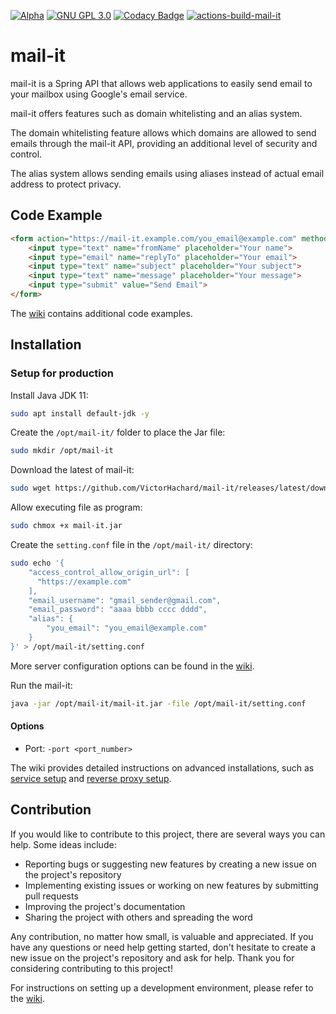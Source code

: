 [![Alpha](https://raster.shields.io/badge/maturity-Alpha-red.png)]()
[![GNU GPL 3.0](https://img.shields.io/badge/license-GNU_GPL_3.0-blue)](https://github.com/VictorHachard/mail-it/blob/main/LICENSE)
[![Codacy Badge](https://app.codacy.com/project/badge/Grade/2f86fd10ba9e41a39e4c268e7f0b65e7)](https://www.codacy.com/gh/VictorHachard/mail-it/dashboard?utm_source=github.com&amp;utm_medium=referral&amp;utm_content=VictorHachard/mail-it&amp;utm_campaign=Badge_Grade)
[![actions-build-mail-it](https://github.com/VictorHachard/mail-it/actions/workflows/actions-build-mail-it.yml/badge.svg)](https://github.com/VictorHachard/mail-it/actions/workflows/actions-build-mail-it.yml)

# mail-it

mail-it is a Spring API that allows web applications to easily send email to your mailbox using Google's email service.

mail-it offers features such as domain whitelisting and an alias system.

The domain whitelisting feature allows which domains are allowed to send emails through the mail-it API, providing an additional level of security and control.

The alias system allows sending emails using aliases instead of actual email address to protect privacy.

## Code Example

```html
<form action="https://mail-it.example.com/you_email@example.com" method="POST">
    <input type="text" name="fromName" placeholder="Your name">
    <input type="email" name="replyTo" placeholder="Your email">
    <input type="text" name="subject" placeholder="Your subject">
    <input type="text" name="message" placeholder="Your message">
    <input type="submit" value="Send Email">
</form>
```

The [wiki](https://github.com/VictorHachard/mail-it/wiki/Angular-implementation) contains additional code examples.

## Installation

### Setup for production

Install Java JDK 11:

```bash
sudo apt install default-jdk -y
```

Create the `/opt/mail-it/` folder to place the Jar file:

```bash
sudo mkdir /opt/mail-it
```

Download the latest of mail-it:

```bash
sudo wget https://github.com/VictorHachard/mail-it/releases/latest/download/mail-it.jar
```

Allow executing file as program:

```bash
sudo chmox +x mail-it.jar
```

Create the `setting.conf` file in the `/opt/mail-it/` directory:

```bash
sudo echo '{
    "access_control_allow_origin_url": [
      "https://example.com"
    ],
    "email_username": "gmail_sender@gmail.com",
    "email_password": "aaaa bbbb cccc dddd",
    "alias": {
        "you_email": "you_email@example.com"
    }
}' > /opt/mail-it/setting.conf
```

More server configuration options can be found in the [wiki](https://github.com/VictorHachard/mail-it/wiki/Server-Configuration-Options).

Run the mail-it:

```bash
java -jar /opt/mail-it/mail-it.jar -file /opt/mail-it/setting.conf
```

#### Options

   - Port: `-port <port_number>`


The wiki provides detailed instructions on advanced installations, such as [service setup](https://github.com/VictorHachard/mail-it/wiki/Running-as-a-linux-service) and [reverse proxy setup](https://github.com/VictorHachard/mail-it/wiki/Reverse-proxy-setup).

## Contribution

If you would like to contribute to this project, there are several ways you can help. Some ideas include:

-   Reporting bugs or suggesting new features by creating a new issue on the project's repository
-   Implementing existing issues or working on new features by submitting pull requests
-   Improving the project's documentation
-   Sharing the project with others and spreading the word

Any contribution, no matter how small, is valuable and appreciated. If you have any questions or need help getting started, don't hesitate to create a new issue on the project's repository and ask for help. Thank you for considering contributing to this project!


For instructions on setting up a development environment, please refer to the [wiki](https://github.com/VictorHachard/mail-it/wiki/Setup-for-development).